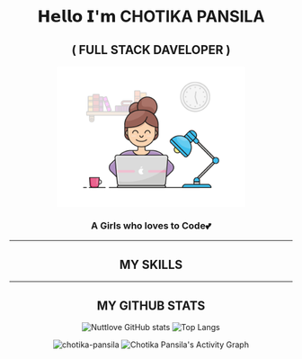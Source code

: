 <h1 align="center">𝗛𝗲𝗹𝗹𝗼 𝗜'𝗺 CHOTIKA PANSILA</h1>
<h2 align="center">( FULL STACK DAVELOPER )</h2>
<p align="center"><img align="center" alt="Coder GIF" height=250 src="https://github.com/nuttylove/nuttylove/blob/master/coders.gif?raw=true"/></p>
<h3 align="center">A Girls who loves to Code💕</h3>
<hr/>
<h2 align="center"> MY SKILLS </h2>
<p align="center">
</p>
<hr/>
<h2 align="center"> MY GITHUB STATS </h2>
<p align="center">
  <img title="github stats" alt="Nuttlove GitHub stats" src="https://github-readme-stats.vercel.app/api?username=nuttylove&show_icons=true&theme=react&include_all_commits=true&count_private=true&layout=compact&line_height=27">
  <img title="github stats" height="206" alt="Top Langs" src="https://github-readme-stats.vercel.app/api/top-langs/?username=nuttylove&langs_count=10&layout=compact&theme=react">
</p> 
<p align="center">
  <img src="https://github-readme-streak-stats.herokuapp.com/?user=nuttylove&theme=react" alt="chotika-pansila" />
  <img alt="Chotika Pansila's Activity Graph" height="150" src="https://denvercoder1-activity-graph.herokuapp.com/graph/?username=nuttylove&bg_color=1F222E&color=F8D866&line=F85D7F&point=FFFFFF&hide_border=true&theme=react" />
</p> 

